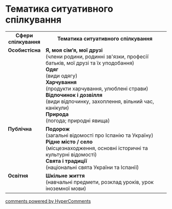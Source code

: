 <div id="hypercomments_widget" class="js-hypercomments-widget invisible"></div>

# Тематика ситуативного спілкування

<table>
  <tr>
    <td width="15%" align="center"><b>Сфери спілкування</b></td>
    <td width="85%" align="center"><b>Тематика ситуативного спілкування</b></td>
  </tr>
  <tr>
    <td width="15%" style="vertical-align:top !important;">
<b>Особистісна</b></td>
    <td width="35%" style="vertical-align:top !important;">
<b>Я, моя сім’я, мої друзі</b><br>
(члени родини, родинні зв'язки, професії батьків, мої друзі та їх уподобання) <br>
<b>Одяг</b><br>
(види одягу)<br>
<b>Харчування</b><br>
(продукти харчування, улюблені страви)<br>
<b>Відпочинок і дозвілля</b><br>
(види відпочинку, захоплення, вільний час, канікули)<br>
<b>Природа</b><br>
(погода; природні явища)
</td>
  </tr>
<tr>
    <td width="15%" style="vertical-align:top !important;">
<b>Публічна</b></td>
    <td width="15%" style="vertical-align:top !important;">
<b>Подорож</b><br>
(загальні відомості про Іспанію та Україну)<br>
<b>Рідне місто / село</b><br>
(місцезнаходження, основні історичні та культурні відомості)  <br>
<b>Свята і традиції</b> <br> 
(національні свята України та Іспанії)</td>
</tr>
<tr>
    <td width="15%" style="vertical-align:top !important;">
<b>Освітня</b></td>
    <td width="15%" style="vertical-align:top !important;">
<b>Шкільне життя</b><br>
(навчальні предмети, розклад уроків, урок іноземної мови)</td>
</tr>
</table>

<div class="js-hypercomments-container">
    <a href="http://hypercomments.com" class="hc-link" title="comments widget">comments powered by HyperComments</a>
</div>